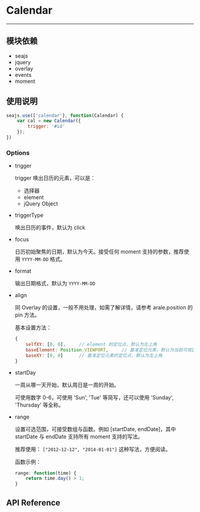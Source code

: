 # Calendar

----


## 模块依赖

+ seajs
+ jquery
+ overlay
+ events
+ moment

## 使用说明

```javascript
seajs.use(['calendar'], function(Calendar) {
    var cal = new Calendar({
        trigger: '#id'
    });
})
```

### Options

- trigger

    trigger 唤出日历的元素，可以是：

    - 选择器
    - element
    - jQuery Object

- triggerType

    唤出日历的事件，默认为 click

- focus

    日历初始聚焦的日期，默认为今天。接受任何 moment 支持的参数，推荐使用 ``YYYY-MM-DD`` 格式。

- format

    输出日期格式，默认为 ``YYYY-MM-DD``

- align

    同 Overlay 的设置，一般不用处理，如需了解详情，请参考 arale.position 的 pin 方法。

    基本设置方法：

    ```javascript
    {
        selfXY: [0, 0],     // element 的定位点，默认为左上角
        baseElement: Position.VIEWPORT,     // 基准定位元素，默认为当前可视区域
        baseXY: [0, 0]      // 基准定位元素的定位点，默认为左上角
    }
    ```

- startDay

    一周从哪一天开始，默认周日是一周的开始。

    可使用数字 0-6，可使用 'Sun', 'Tue' 等简写，还可以使用 'Sunday', 'Thursday' 等全称。

- range

    设置可选范围，可接受数组与函数。例如 [startDate, endDate]，其中 startDate 与 endDate 支持所有 moment 支持的写法。

    推荐使用： ``["2012-12-12", "2014-01-01"]`` 这种写法，方便阅读。

    函数示例：

    ```javascript
    range: function(time) {
        return time.day() > 1;
    }
    ```


## API Reference

